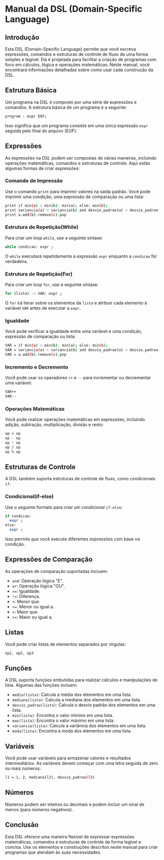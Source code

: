 # Manual da DSL (Domain-Specific Language)
## Introdução
Esta DSL (Domain-Specific Language) permite que você escreva expressões, comandos e estruturas de controle de fluxo de uma forma simples e legível. Ela é projetada para facilitar a criação de programas com foco em cálculos, lógica e operações matemáticas. Neste manual, você encontrará informações detalhadas sobre como usar cada construção da DSL.
## Estrutura Básica
Um programa na DSL é composto por uma série de expressões e comandos. A estrutura básica de um programa é a seguinte:
```sh
program : expr EOF;
```
Isso significa que um programa consiste em uma única expressão `expr` seguida pelo final do arquivo (EOF).
## Expressões
As expressões na DSL podem ser compostas de várias maneiras, incluindo operações matemáticas, comandos e estruturas de controle. Aqui estão algumas formas de criar expressões:
### Comando de Impressão
Use o comando `print` para imprimir valores na saída padrão. Você pode imprimir uma condição, uma expressão de comparação ou uma lista:
```sh
print if min(a) < min(b): min(a); else: min(b);
print variancia(a) < variancia(b) and desvio_padrao(a) > desvio_padrao(b)
print a.add(b).remove(c).pop
```
### Estrutura de Repetição(While)
Para criar um loop `while`, use a seguinte sintaxe:
```sh
while condicao: expr ;
```
O `while` executará repetidamente a expressão `expr` enquanto a `condicao` for verdadeira.
### Estrutura de Repetição(For)
Para criar um loop `for`, use a seguinte sintaxe:
```sh
for (lista) -> VAR: expr ;
```
O `for` irá iterar sobre os elementos da `lista` e atribuir cada elemento à variável `VAR` antes de executar a `expr`.
### Igualdade
Você pode verificar a igualdade entre uma variável e uma condição, expressão de comparação ou lista:
```sh
VAR = if min(a) < min(b): min(a); else: min(b);
VAR = variancia(a) < variancia(b) and desvio_padrao(a) > desvio_padrao(b)
VAR = a.add(b).remove(c).pop
```
### Incremento e Decremento
Você pode usar os operadores `++` e `--` para incrementar ou decrementar uma variável:
```sh
VAR++
VAR--
```
### Operações Matemáticas
Você pode realizar operações matemáticas em expressões, incluindo adição, subtração, multiplicação, divisão e resto:
```sh
op + op
op - op
op * op
op / op
op % op
```
## Estruturas de Controle
A DSL também suporta estruturas de controle de fluxo, como condicionais `if`:
### Condicional(if-else)
Use o seguinte formato para criar um condicional `if-else`:
```sh
if condicao:
  expr ;
else:
  expr ;
```
Isso permite que você execute diferentes expressões com base na condição.
## Expressões de Comparação
As operações de comparação suportadas incluem:
- `and`: Operação lógica "E".
- `or`: Operação lógica "OU".
- `==`: Igualdade.
- `!=`: Diferença.
- `<`: Menor que.
- `<=`: Menor ou igual a.
- `>`: Maior que.
- `>=`: Maior ou igual a.
## Listas
Você pode criar listas de elementos separados por vírgulas:
```sh
op1, op2, op3
```
## Funções
A DSL suporta funções embutidas para realizar cálculos e manipulações de lista. Algumas das funções incluem:
- `media(lista)`: Calcula a média dos elementos em uma lista.
- `mediana(lista)`: Calcula a mediana dos elementos em uma lista.
- `desvio_padrao(lista)`: Calcula o desvio padrão dos elementos em uma lista.
- `min(lista)`: Encontra o valor mínimo em uma lista.
- `max(lista)`: Encontra o valor máximo em uma lista.
- `variancia(lista)`: Calcula a variância dos elementos em uma lista.
- `moda(lista)`: Encontra a moda dos elementos em uma lista.
## Variáveis
Você pode usar variáveis para armazenar valores e resultados intermediários. As variáveis devem começar com uma letra seguida de zero ou mais números:
```sh
l1 = 1, 2, mediana(l2), desvio_padrao(l3)
```
## Números
Números podem ser inteiros ou decimais e podem incluir um sinal de menos (para números negativos).
## Conclusão
Esta DSL oferece uma maneira flexível de expressar expressões matemáticas, comandos e estruturas de controle de forma legível e concisa. Use os elementos e construções descritos neste manual para criar programas que atendam às suas necessidades.

